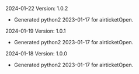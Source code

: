 2024-01-22 Version: 1.0.2
- Generated python2 2023-01-17 for airticketOpen.

2024-01-19 Version: 1.0.1
- Generated python2 2023-01-17 for airticketOpen.

2024-01-18 Version: 1.0.0
- Generated python2 2023-01-17 for airticketOpen.

